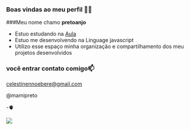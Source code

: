 ### Boas vindas ao meu perfil 🤟📖

###Meu nome chamo **pretoanjo**

- Estuo estudando na [Aula](https://www.alura.com.br)
- Estuo me desenvolvendo na  Linguage javascript
- Utilizo esse espaço minha organização e compartilhamento dos meu projetos desenvolvidos

 ### vocẽ entrar contato comigo📫

 celestinennoebere@gmail.com

 @mamipreto

 -🫀

 ![](https://media.tenor.com/9Mo7JRmuWikAAAAi/test-school.gif)

 
 
